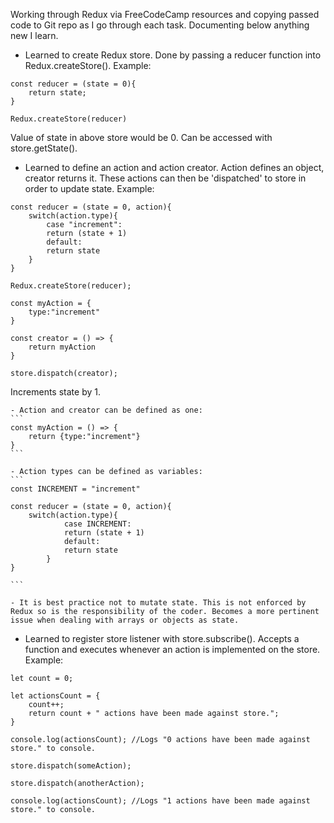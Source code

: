 Working through Redux via FreeCodeCamp resources and copying passed code to Git repo as I go through each task. Documenting below anything new I learn.

- Learned to create Redux store. Done by passing a reducer function into Redux.createStore(). Example:

```
const reducer = (state = 0){
    return state;
}

Redux.createStore(reducer)
```

Value of state in above store would be 0. Can be accessed with store.getState().

- Learned to define an action and action creator. Action defines an object, creator returns it. These actions can then be 'dispatched' to store in order to update state. Example:

```
const reducer = (state = 0, action){
    switch(action.type){
        case "increment":
        return (state + 1)
        default:
        return state
    }
}

Redux.createStore(reducer);

const myAction = {
    type:"increment"
}

const creator = () => {
    return myAction
}

store.dispatch(creator);

```

Increments state by 1.

    - Action and creator can be defined as one:
    ```
    const myAction = () => {
        return {type:"increment"}
    }
    ```

    - Action types can be defined as variables:
    ```
    const INCREMENT = "increment"
    
    const reducer = (state = 0, action){
        switch(action.type){
                case INCREMENT:
                return (state + 1)
                default:
                return state
            }
    }

    ```

    - It is best practice not to mutate state. This is not enforced by Redux so is the responsibility of the coder. Becomes a more pertinent issue when dealing with arrays or objects as state.

- Learned to register store listener with store.subscribe(). Accepts a function and executes whenever an action is implemented on the store. Example:

```
let count = 0;

let actionsCount = {
    count++;
    return count + " actions have been made against store.";
}

console.log(actionsCount); //Logs "0 actions have been made against store." to console.

store.dispatch(someAction);

store.dispatch(anotherAction);

console.log(actionsCount); //Logs "1 actions have been made against store." to console.
```